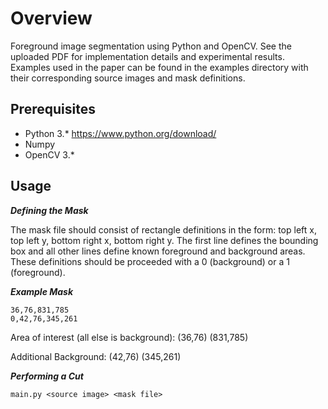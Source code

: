 # Overview
Foreground image segmentation using Python and OpenCV. See the uploaded PDF for implementation details and experimental results. Examples used in the paper can be found in the examples directory with their corresponding source images and mask definitions.

## Prerequisites
* Python 3.* https://www.python.org/download/
* Numpy
* OpenCV 3.*

## Usage

***Defining the Mask***

The mask file should consist of rectangle definitions in the form: top left x, top left y, bottom right x, bottom right y. The first line defines the bounding box and all other lines define known foreground and background areas. These definitions should be proceeded with a 0 (background) or a 1 (foreground).

***Example Mask***

	36,76,831,785
	0,42,76,345,261
	
Area of interest (all else is background): (36,76) (831,785)

Additional Background: (42,76) (345,261)


***Performing a Cut***

	main.py <source image> <mask file>


